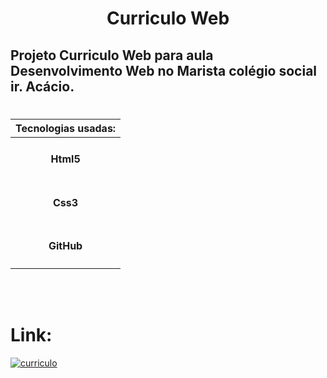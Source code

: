 <h1 align="center"> Curriculo Web </h1>

## Projeto Curriculo Web para aula Desenvolvimento Web no Marista colégio social ir. Acácio.

#

| Tecnologias usadas:|
| ----------------- | 
| <h4 align="center">Html5</h4>  |            
| <h4 align="center">Css3</h4>   | 
| <h4 align="center">GitHub</h4> |

<br><br>

# Link: <br>
[![curriculo](https://img.shields.io/badge/Curriculo-Web-000?style=for-the-badge&logo=ko-fi&logoColor=white)](https://vitorgabrielgit.github.io/curriculoWeb/)
